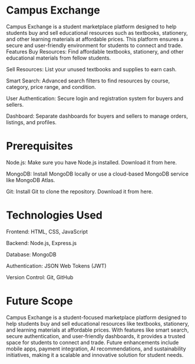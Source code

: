# Campus Exchange
Campus Exchange is a student marketplace platform designed to help students buy and sell educational resources such as textbooks, stationery, and other learning materials at affordable prices. This platform ensures a secure and user-friendly environment for students to connect and trade.
Features
Buy Resources: Find affordable textbooks, stationery, and other educational materials from fellow students.

Sell Resources: List your unused textbooks and supplies to earn cash.

Smart Search: Advanced search filters to find resources by course, category, price range, and condition.

User Authentication: Secure login and registration system for buyers and sellers.

Dashboard: Separate dashboards for buyers and sellers to manage orders, listings, and profiles.

# Prerequisites
Node.js: Make sure you have Node.js installed. Download it from here.

MongoDB: Install MongoDB locally or use a cloud-based MongoDB service like MongoDB Atlas.

Git: Install Git to clone the repository. Download it from here.

# Technologies Used
Frontend: HTML, CSS, JavaScript

Backend: Node.js, Express.js

Database: MongoDB

Authentication: JSON Web Tokens (JWT)

Version Control: Git, GitHub

# Future Scope
Campus Exchange is a student-focused marketplace platform designed to help students buy and sell educational resources like textbooks, stationery, and learning materials at affordable prices. With features like smart search, secure authentication, and user-friendly dashboards, it provides a trusted space for students to connect and trade. Future enhancements include mobile apps, payment integration, AI recommendations, and sustainability initiatives, making it a scalable and innovative solution for student needs.




